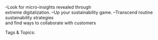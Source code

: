 –Look for micro-insights revealed through  
extreme digitalization.
 –Up your sustainability game.
 –Transcend routine sustainability strategies  
and find ways to collaborate with customers  

   Tags & Topics:
   